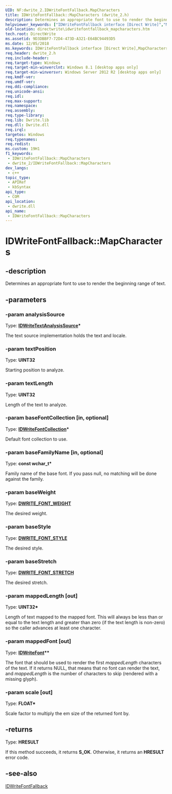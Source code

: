 ```yaml
---
UID: NF:dwrite_2.IDWriteFontFallback.MapCharacters
title: IDWriteFontFallback::MapCharacters (dwrite_2.h)
description: Determines an appropriate font to use to render the beginning range of text.
helpviewer_keywords: ["IDWriteFontFallback interface [Direct Write]","MapCharacters method","IDWriteFontFallback.MapCharacters","IDWriteFontFallback::MapCharacters","MapCharacters","MapCharacters method [Direct Write]","MapCharacters method [Direct Write]","IDWriteFontFallback interface","directwrite.idwritefontfallback_mapcharacters","dwrite_2/IDWriteFontFallback::MapCharacters"]
old-location: directwrite\idwritefontfallback_mapcharacters.htm
tech.root: DirectWrite
ms.assetid: 9D3DBBF7-72D4-473D-A321-E64BC94493D5
ms.date: 12/05/2018
ms.keywords: IDWriteFontFallback interface [Direct Write],MapCharacters method, IDWriteFontFallback.MapCharacters, IDWriteFontFallback::MapCharacters, MapCharacters, MapCharacters method [Direct Write], MapCharacters method [Direct Write],IDWriteFontFallback interface, directwrite.idwritefontfallback_mapcharacters, dwrite_2/IDWriteFontFallback::MapCharacters
req.header: dwrite_2.h
req.include-header: 
req.target-type: Windows
req.target-min-winverclnt: Windows 8.1 [desktop apps only]
req.target-min-winversvr: Windows Server 2012 R2 [desktop apps only]
req.kmdf-ver: 
req.umdf-ver: 
req.ddi-compliance: 
req.unicode-ansi: 
req.idl: 
req.max-support: 
req.namespace: 
req.assembly: 
req.type-library: 
req.lib: Dwrite.lib
req.dll: Dwrite.dll
req.irql: 
targetos: Windows
req.typenames: 
req.redist: 
ms.custom: 19H1
f1_keywords:
 - IDWriteFontFallback::MapCharacters
 - dwrite_2/IDWriteFontFallback::MapCharacters
dev_langs:
 - c++
topic_type:
 - APIRef
 - kbSyntax
api_type:
 - COM
api_location:
 - dwrite.dll
api_name:
 - IDWriteFontFallback::MapCharacters
---
```


# IDWriteFontFallback::MapCharacters


## -description

Determines an appropriate font to use to render the beginning range of text.

## -parameters

### -param analysisSource

Type: <b><a href="/windows/win32/api/dwrite/nn-dwrite-idwritetextanalysissource">IDWriteTextAnalysisSource</a>*</b>

The text source implementation holds the text and locale.

### -param textPosition

Type: <b>UINT32</b>

Starting position to analyze.

### -param textLength

Type: <b>UINT32</b>

Length of the text to analyze.

### -param baseFontCollection [in, optional]

Type: <b><a href="/windows/win32/api/dwrite/nn-dwrite-idwritefontcollection">IDWriteFontCollection</a>*</b>

Default font collection to use.

### -param baseFamilyName [in, optional]

Type: <b>const wchar_t*</b>

Family name of the base font. If you pass null, no matching     will be done against the family.

### -param baseWeight

Type: <b><a href="/windows/win32/api/dwrite/ne-dwrite-dwrite_font_weight">DWRITE_FONT_WEIGHT</a></b>

The desired weight.

### -param baseStyle

Type: <b><a href="/windows/win32/api/dwrite/ne-dwrite-dwrite_font_style">DWRITE_FONT_STYLE</a></b>

The desired style.

### -param baseStretch

Type: <b><a href="/windows/win32/api/dwrite/ne-dwrite-dwrite_font_stretch">DWRITE_FONT_STRETCH</a></b>

The desired stretch.

### -param mappedLength [out]

Type: <b>UINT32*</b>

Length of text mapped to the mapped font. This will always be less than     or equal to the text length and greater than zero (if the text length is non-zero) so     the caller advances at least one character.

### -param mappedFont [out]

Type: <b><a href="/windows/win32/api/dwrite/nn-dwrite-idwritefont">IDWriteFont</a>**</b>

The font that should be used to render the first <i>mappedLength</i>     characters of the text. If it returns NULL, that means that no font can render the     text, and <i>mappedLength</i> is the number of characters to skip (rendered with a missing
         glyph).

### -param scale [out]

Type: <b>FLOAT*</b>

Scale factor to multiply the em size of the returned font by.

## -returns

Type: <b>HRESULT</b>

If this method succeeds, it returns <b xmlns:loc="http://microsoft.com/wdcml/l10n">S_OK</b>. Otherwise, it returns an <b xmlns:loc="http://microsoft.com/wdcml/l10n">HRESULT</b> error code.

## -see-also

<a href="/windows/win32/api/dwrite_2/nn-dwrite_2-idwritefontfallback">IDWriteFontFallback</a>

